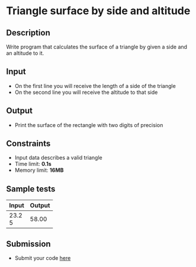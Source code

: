 # Triangle surface by side and altitude

## Description
Write program that calculates the surface of a triangle by given a side and an altitude to it.

## Input
- On the first line you will receive the length of a side of the triangle
- On the second line you will receive the altitude to that side

## Output
- Print the surface of the rectangle with two digits of precision

## Constraints
- Input data describes a valid triangle
- Time limit: **0.1s**
- Memory limit: **16MB**

## Sample tests

| Input     | Output |
|:----------|:-------|
| 23.2<br>5 | 58.00  |

## Submission
- Submit your code [here](http://bgcoder.com/Contests/Compete/Index/319#1)
